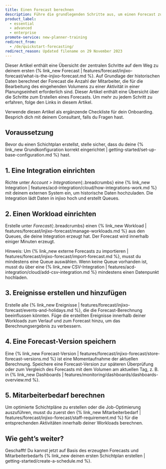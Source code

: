 ```yaml
---
title: Einen Forecast berechnen
description: Führe die grundlegenden Schritte aus, um einen Forecast zu erstellen.
product_label:
  - essential
  - advanced
  - enterprise
promote-service: new-planner-training
redirect_from:
  - /de/quickstart-forecasting/
redirect_reason: Updated filename on 29 November 2023
---
```


Dieser Artikel enthält eine Übersicht der zentralen Schritte auf dem Weg zu deinem ersten {% link_new Forecast | features/forecast/injixo-forecast/what-is-the-injixo-forecast.md %}. Auf Grundlage der historischen Daten berechnet der Forecast die Anzahl der Mitarbeiter, die für die Bearbeitung des eingehenden Volumens zu einer Aktivität in einer Planungseinheit erforderlich sind.
Dieser Artikel enthält eine Übersicht über die Schritte zum Erstellen eines Forecasts. Um mehr zu jedem Schritt zu erfahren, folge den Links in diesem Artikel.

Verwende diesen Artikel als ergänzende Checkliste für dein Onboarding. Besprich dich mit deinem Consultant, falls du Fragen hast.

## Voraussetzung

Bevor du einen Schichtplan erstellst, stelle sicher, dass du deine {% link_new Grundkonfiguration korrekt eingerichtet | getting-started/set-up-base-configuration.md %} hast.
## 1\. Eine Integration einrichten

Richte unter _Account > Integrationen_{:.breadcrumbs} eine {% link_new Integration | features/acd-integration/cloud/how-integrations-work.md %} mit deinem externen System ein, um historische Daten hochzuladen. Die Integration lädt Daten in injixo hoch und erstellt Queues.

## 2\. Einen Workload einrichten

Erstelle unter _Forecast_{:.breadcrumbs} einen {% link_new Workload | features/forecast/injixo-forecast/manage-workloads.md %} aus den Queues, die deine Integration erzeugt hat. Der Forecast wird innerhalb einiger Minuten erzeugt.

Hinweis: Um {% link_new externe Forecasts zu importieren | features/forecast/injixo-forecast/import-forecast.md %}, musst du mindestens eine Queue auswählen. Wenn keine Queue vorhanden ist, musst du über eine {% link_new CSV-Integration | features/acd-integration/cloud/add-csv-integration.md %} mindestens einen Datenpunkt hochladen.

## 3\. Ereignisse erstellen und hinzufügen

Erstelle alle {% link_new Ereignisse | features/forecast/injixo-forecast/events-and-holidays.md %}, die die Forecast-Berechnung beeinflussen könnten. Füge die erstellten Ereignisse innerhalb deiner Workloads zum Verlauf und zum Forecast hinzu, um das Berechnungsergebnis zu verbessern.

## 4\. Eine Forecast-Version speichern

Eine {% link_new Forecast-Version | features/forecast/injixo-forecast/store-forecast-versions.md %} ist eine Momentaufnahme der aktuellen Berechnung. Speichere eine Forecast-Version zur späteren Überprüfung oder zum Vergleich des Forecasts mit dem Volumen am aktuellen Tag, z.&nbsp;B. in {% link_new Dashboards | features/monitoring/dashboards/dashboards-overview.md %}.

## 5\. Mitarbeiterbedarf berechnen

Um optimierte Schichtpläne zu erstellen oder die Job-Optimierung auszuführen, musst du zuerst den {% link_new Mitarbeiterbedarf | features/forecast/injixo-forecast/staff-requirement.md %} für die entsprechenden Aktivitäten innerhalb deiner Workloads berechnen.


## Wie geht’s weiter?

Geschafft! Du kannst jetzt auf Basis des erzeugten Forecasts und Mitarbeiterbedarfs {% link_new deinen ersten Schichtplan erstellen | getting-started/create-a-schedule.md %}.
